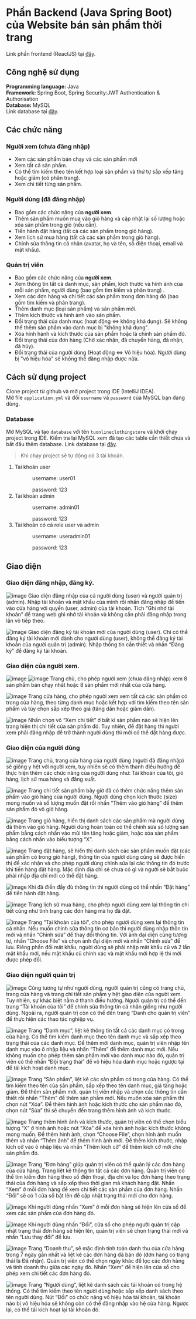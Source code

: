 # Phần Backend (Java Spring Boot) của Website bán sản phẩm thời trang

Link phần frontend (ReactJS) tại [đây](https://github.com/PhanCongTu/TuOnlineClothingStore-FrontEnd.git).

## Công nghệ sử dụng
<b>Programming language: </b>  Java \
<b>Framework: </b>Spring Boot, Spring Security:JWT Authentication & Authorisation \
<b>Database: </b>MySQL \
Link database tại [đây](https://drive.google.com/drive/folders/1Yu9GulWogS1nZt-2qiEnA8HxLjJZ2bll?usp=sharing).
## Các chức năng
### Người xem (chưa đăng nhập)
- Xem các sản phẩm bán chạy và các sản phẩm mới
- Xem tất cả sản phẩm.
- Có thể tìm kiếm theo tên kết hợp loại sản phẩm và thứ tự sắp xếp tăng hoặc giảm (có phân trang).
- Xem chi tiết từng sản phẩm.
### Người dùng (đã đăng nhập)
- Bao gồm các chức năng của <b>người xem</b>.
- Thêm sản phẩm muốn mua vào giỏ hàng và cập nhật lại số lượng hoặc xóa sản phẩm trong giỏ (nếu cần).
- Tiến hành đặt hàng (tất cả các sản phẩm trong giỏ hàng).
- Xem lịch sử mua hàng (tất cả các sản phẩm trong giỏ hàng).
- Chỉnh sửa thông tin cá nhân (avatar, họ và tên, số điện thoại, email và mật khẩu).
### Quản trị viên
- Bao gồm các chức năng của <b>người xem</b>.
- Xem thông tin tất cả danh mục, sản phẩm, kích thước và hỉnh ảnh của mỗi sản phẩm, người dùng (bao gồm tìm kiếm và phân trang) .
- Xem các đơn hàng và chi tiết các sản phẩm trong đơn hàng đó (bao gồm tìm kiếm và phân trang).
- Thêm danh mục (loại sản phẩm) và sản phẩm mới.
- Thêm kích thước và hình ảnh vào sản phẩm.
- Đổi trạng thái của danh mục (hoạt động <=> không khả dụng). Sẽ không thể thêm sản phẩm vào danh mục bị "không khả dụng".
- Xóa hỉnh hành và kích thước của sản phẩm hoặc là chính sản phẩm đó.
- Đổi trạng thái của đơn hàng (Chờ xác nhận, đã chuyển hàng, đã nhận, đã hủy).
- Đổi trạng thái của người dùng (Hoạt động <=> Vô hiệu hóa). Người dùng bị "vô hiệu hóa" sẽ không thể đăng nhập được nữa.
## Cách sử dụng project
Clone project từ github và mở project trong IDE (IntelliJ IDEA).\
Mở file `application.yml` và đổi `username` và `password` của MySQL bạn đang dùng.
### Database
Mở MySQL và tạo `database` với tên `tuonlineclothingstore` và khởi chạy project trong IDE.
Kiểm tra lại MySQL xem đã tạo các table cần thiết chưa và bắt đầu thêm database.
Link database tại [đây](https://drive.google.com/drive/folders/1Yu9GulWogS1nZt-2qiEnA8HxLjJZ2bll?usp=sharing).

> Khi chạy project sẽ tự động có 3 tài khoản.

<ol>
  <li>Tài khoản user
    <ol>
      <ul>username: user01 </ul>
      <ul>password: 123</ul>
    </ol>
  </li>
<li>Tài khoản admin
    <ol>
      <ul>username: admin01</ul>
      <ul>password: 123</ul>
    </ol>
  </li>
<li>Tài khoản có cả role user và admin
    <ol>
      <ul>username: useradmin01</ul>
      <ul>password: 123</ul>
    </ol>
  </li>
</ol>

## Giao diện
### Giao diện đăng nhập, đăng ký.
![image](https://github.com/PhanCongTu/OnlineClothingStore-BackEnd/assets/94525644/06ff5908-ab0e-409d-a8fc-1e2806346005)
  Giao diện đăng nhập của cả người dùng (user) và người quản trị (admin). Nhập tài khoản và mật khẩu của mình rồi nhấn đăng nhập để tiến vào cửa hàng với quyền (user, admin) của tài khoản. Tích “Ghi nhớ tài khoản” để trang web ghi nhớ tài khoản và không cần phải đăng nhập trong lần vô tiếp theo.
  
![image](https://github.com/PhanCongTu/OnlineClothingStore-BackEnd/assets/94525644/db1bc4f0-b063-4550-b483-ff0d56a7c0fd)
	Giao diện đăng ký tài khoản mới của người dùng (user). Chỉ có thể đăng ký tài khoản mới dành cho người dùng (user), không thể đăng ký tài khoản của người quản trị (admin). Nhập thông tin cần thiết và nhấn “Đăng ký” để đăng ký tài khoản.

### Giao diện của người xem.
![image](https://github.com/PhanCongTu/OnlineClothingStore-BackEnd/assets/94525644/c512696f-de17-4571-b658-2405113a2675)
![image](https://github.com/PhanCongTu/OnlineClothingStore-BackEnd/assets/94525644/a68ef0d0-ccab-4d3f-84b4-e2ab2a665b6e)
	Trang chủ, cho phép người xem (chưa đăng nhập) xem 8 sản phẩm bán chạy nhất hoặc 8 sản phẩm mới nhất của cửa hàng.
  
![image](https://github.com/PhanCongTu/OnlineClothingStore-BackEnd/assets/94525644/0d18b71f-c593-4cb7-99a0-93a1515afaaf)
	Trang cửa hàng, cho phép người xem xem tất cả các sản phẩm có trong cửa hàng, theo từng danh mục hoặc kết hợp với tìm kiếm theo tên sản phẩm và tùy chọn sắp xếp theo giá (tăng dần hoặc giảm dần).
  
![image](https://github.com/PhanCongTu/OnlineClothingStore-BackEnd/assets/94525644/ddfc6d21-7dd2-474f-9199-75cc4605f72d)
  Nhấn chọn vô “Xem chi tiết” ở bất kì sản phẩm nào sẽ hiện lên trang hiện thị chi tiết của sản phẩm đó. Tuy nhiên, để đặt hàng thì người xem phải đăng nhập để trở thành người dùng thì mới có thể đặt hàng được.
  
### Giao diện của người dùng
![image](https://github.com/PhanCongTu/OnlineClothingStore-BackEnd/assets/94525644/9b6767fa-8da4-48a2-9d37-ecce788e7bf7)
	Trang chủ, trang cửa hàng của người dùng (người đã đăng nhập) sẽ giống y hệt với người xem, tuy nhiên sẽ có thêm thanh điều hướng để thực hiện thêm các chức năng của người dùng như: Tài khoản của tôi, giỏ hàng, lịch sử mua hàng và đăng xuất.
  
![image](https://github.com/PhanCongTu/OnlineClothingStore-BackEnd/assets/94525644/62f85bc5-e67c-4a42-ad6d-9ca9033c9d5e)
	Trang chi tiết sản phẩm bây giờ đã có thêm chức năng thêm sản phẩm vào giỏ hàng của người dùng. Người dùng chọn kích thước (size) mong muốn và số lượng muốn đặt rồi nhấn “Thêm vào giỏ hàng” để thêm sản phẩm đó vô giỏ hàng.
  
![image](https://github.com/PhanCongTu/OnlineClothingStore-BackEnd/assets/94525644/98a20d46-4291-4b61-bdb2-ce126d04c9f9)
	Trang giỏ hàng, hiển thị danh sách các sản phẩm mà người dùng đã thêm vào giỏ hàng. Người dùng hoàn toàn có thể chính sửa số lượng sản phẩm bằng cách nhấn vào mũi tên tăng hoặc giảm, hoặc xóa sản phẩm bằng cách nhấn vào biểu tượng “X”.
  
![image](https://github.com/PhanCongTu/OnlineClothingStore-BackEnd/assets/94525644/524c2c1a-84a5-483a-ad37-5ed6ba0f6939)
	Trang đặt hàng, sẽ hiển thị danh sách các sản phẩm muốn đặt (các sản phẩm có trong giỏ hàng), thông tin của người dùng cũng sẽ được hiển thị để xác nhận và cho phép người dùng chỉnh sửa lại các thông tin đó trước khi tiến hàng đặt hàng. Mặc định địa chỉ sẽ chưa có gì và người sẽ bắt buộc phải nhập địa chỉ mới có thể đặt hàng.
  
![image](https://github.com/PhanCongTu/OnlineClothingStore-BackEnd/assets/94525644/065bb379-f69a-4871-8223-77010ab1096d)
	Khi đã điền đầy đủ thông tin thì người dùng có thể nhấn “Đặt hàng” để tiến hành đặt hàng.
  
![image](https://github.com/PhanCongTu/OnlineClothingStore-BackEnd/assets/94525644/3f41004b-9d22-40af-979c-2b3985723b64)
	Trang lịch sử mua hàng, cho phép người dùng xem lại thông tin chi tiết cũng như tình trạng các đơn hàng mà họ đã đặt.

![image](https://github.com/PhanCongTu/OnlineClothingStore-BackEnd/assets/94525644/99b22f0e-9a1a-4bf6-bbf8-56465a7abde5)
	Trang “Tài khoản của tôi”, cho phép người dùng xem lại thông tin cá nhân. Nếu muốn chỉnh sửa thông tin cơ bản thì người dùng nhập thôn tin mới và nhấn “Chỉnh sửa” để thay đổi thông tin. Với ảnh đại diện cũng tương tự, nhấn “Choose File” và chọn ảnh đại diện mới và nhấn “Chỉnh sửa” để lưu. Riêng phần đổi mật khẩu, người dùng sẽ phải nhập mật khẩu cũ và 2 lần mật khẩu mới, nếu mật khẩu cũ chính xác và mật khẩu mới hợp lệ thì mới được phép đổi.
  
### Giao diện người quản trị
![image](https://github.com/PhanCongTu/OnlineClothingStore-BackEnd/assets/94525644/f2fe2988-2cec-44df-aeab-ecc82e039100)
	Cũng tương tự như người dùng, người quản trị cũng có trang chủ, trang cửa hàng và trang chi tiết sản phẩm y hệt giao diện của người xem. Tuy nhiên, sự khác biệt nằm ở thanh điều hướng. Người quản trị có thể đến trang “Tài khoản của tôi” để chỉnh sửa thông tin cá nhân giống như người dùng. Ngoài ra, người quản trị còn có thể đến trang “Danh cho quản trị viên” để thực hiện các thao tác nghiệp vụ.
  
![image](https://github.com/PhanCongTu/OnlineClothingStore-BackEnd/assets/94525644/fa1df9dd-a3df-4d7a-9908-bb4118a3707c)
	Trang “Danh mục”, liệt kê thông tin tất cả các danh mục có trong cửa hàng. Có thể tìm kiếm danh mục theo tên danh mục và sắp xếp theo trạng thái của các danh mục. Để thêm mới danh mục, quản trị viên nhập tên danh mục vào ô nhập liệu và nhấn “Thêm” để thêm danh mục mới. Nếu không muốn cho phép thêm sản phẩm mới vào danh mục nào đó, quản trị viên có thể nhấn “Đội trạng thái” để vô hiệu hóa danh mục hoặc ngược tại để tái kích hoạt danh mục.

![image](https://github.com/PhanCongTu/OnlineClothingStore-BackEnd/assets/94525644/74c3405e-c7b6-4b35-945c-1de08f86cf1d)
	Trang “Sản phẩm”, liệt kê các sản phẩm có trong cửa hàng. Có thể tìm kiếm theo tên của sản phẩm, sắp xếp theo tên danh mục, giá tăng hoặc giảm. Để thêm sản phẩm mới, quản trị viên nhập và chọn các thông tin cần thiết rồi nhấn “Thêm” để thêm sản phẩm mới. Nếu muốn xóa sản phẩm thì chọn nút “Xóa”. Để thêm hình ảnh hoặc kích thước cho sản phẩm nào đó, chọn nút “Sửa” thì sẽ chuyển đến trang thêm hỉnh ảnh và kích thước.
  
![image](https://github.com/PhanCongTu/OnlineClothingStore-BackEnd/assets/94525644/b9167a7b-03b2-4d3d-a0a2-15d863d806d9)
	Trang thêm hình ảnh và kích thước, quản trị viên có thể chọn biểu tượng “X” ở hình ảnh hoặc nút “Xóa” để xóa hình ảnh hoặc kích thước không mong muốn. Để thêm hình ảnh, chọn “Choose File”, chọn hỉnh ảnh muốn thêm và nhấn “Thêm ảnh” để thêm hình ảnh mới. Để thêm kích thước, nhập kích cỡ vào ô nhập liệu và nhấn “Thêm kích cỡ” để thêm kích cỡ mới cho sản phẩm đó.
  
![image](https://github.com/PhanCongTu/OnlineClothingStore-BackEnd/assets/94525644/c0667db4-a71a-4c19-a800-6993bdec8776)
	Trang “Đơn hàng” giúp quản trị viên có thể quản lý các đơn hàng của cửa hàng. Trang liệt kê thông tin tất cả các đơn hàng. Quản trị viên có thể tìm kiếm đơn hàng theo số điện thoại, địa chỉ và lọc đơn hàng theo trạng thái của đơn hàng và sắp xếp theo thời gian mà khách hàng đặt. Nhấn “Xem” ở mỗi đơn hàng để xem chi tiết các sản phẩm của đơn hàng. Nhấn “Đổi” sẽ có 1 cửa sổ bật lên để cập nhật trạng thái mới cho đơn hàng.
  
![image](https://github.com/PhanCongTu/OnlineClothingStore-BackEnd/assets/94525644/afd9bf71-894d-46dd-884d-9c2215ed6767)
	Khi người dùng nhấn “Xem” ở mỗi đơn hàng sẽ hiện lên cửa sổ để xem các sản phẩm của đơn hàng đó.
  
![image](https://github.com/PhanCongTu/OnlineClothingStore-BackEnd/assets/94525644/4fba112e-5d4d-4a6b-9e75-fd099a01195a)
	Khi người dùng nhấn “Đổi”, cửa sổ cho phép người quản trị cập nhật trạng thái đơn hàng sẽ hiện lên, quản trị viên sẽ chọn trạng thái mới và nhấn “Lưu thay đổi” để lưu.
  
![image](https://github.com/PhanCongTu/OnlineClothingStore-BackEnd/assets/94525644/b8a5c357-7ad7-4950-b1a8-a853f8b7e14c)
	Trang “Doanh thu”, sẽ mặc định tính toán danh thu của cửa hàng trong 7 ngày gần nhất và liệt kê các đơn hàng đã bán đó (đơn hàng có trạng thái là Đã nhận). Quản trị viên có thể chọn ngày khác để lọc các đơn hàng và tính doanh thu giữa các ngày đó. Nhấn “Xem” để hiện lên cửa sổ cho phép xem chi tiết các đơn hàng đó.
  
![image](https://github.com/PhanCongTu/OnlineClothingStore-BackEnd/assets/94525644/eccbecfe-b867-4114-9f91-55ac73f88232)
	Trang “Người dùng”, liệt kê danh sách các tài khoản có trong hệ thống. Có thể tìm kiếm theo tên người dùng hoặc sắp xếp danh sách theo tên người dùng. Nút “Đổi” có chức năng vô hiệu hóa tài khoản, tài khoản nào bị vô hiệu hóa sẽ không còn có thể đăng nhập vào hệ cửa hàng. Ngược lại, có thể tái kích hoạt lại tài khoản đó.

